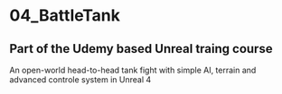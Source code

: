# 04_BattleTank
## Part of the Udemy based Unreal traing course

An open-world head-to-head tank fight with simple AI, terrain and advanced controle system in Unreal 4

